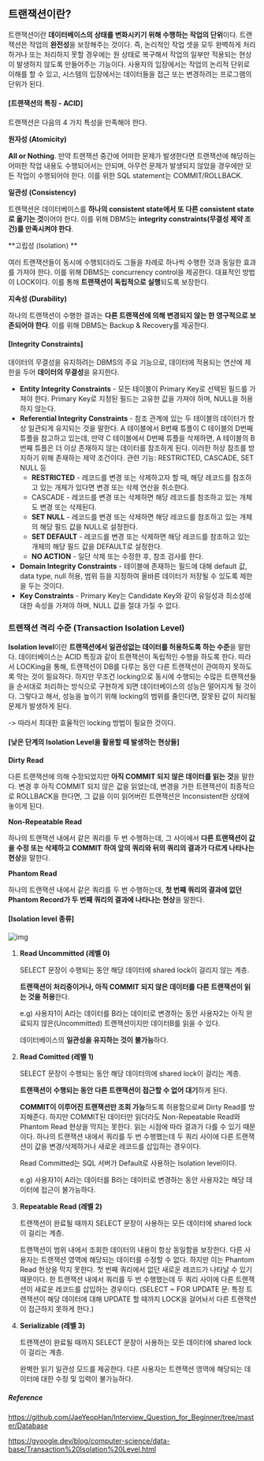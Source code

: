 ## 트랜잭션이란?

트랜잭션이란 **데이터베이스의 상태를 변화시키기 위해 수행하는 작업의 단위**이다. 트랜잭션은 작업의 **완전성**을 보장해주는 것이다. 즉, 논리적인 작업 셋을 모두 완벽하게 처리하거나 또는 처리하지 못할 경우에는 원 상태로 복구해서 작업의 일부만 적용되는 현상이 발생하지 않도록 만들어주는 기능이다. 사용자의 입장에서는 작업의 논리적 단위로 이해를 할 수 있고, 시스템의 입장에서는 데이터들을 접근 또는 변경하려는 프로그램의 단위가 된다.



#### [트랜잭션의 특징 - ACID]

트랜잭션은 다음의 4 가지 특성을 만족해야 한다. 

**원자성 (Atomicity)**

**All or Nothing**. 만약 트랜잭션 중간에 어떠한 문제가 발생한다면 트랜잭션에 해당하는 어떠한 작업 내용도 수행되어서는 안되며, 아무런 문제가 발생되지 않았을 경우에만 모든 작업이 수행되어야 한다. 이를 위한 SQL statement는 COMMIT/ROLLBACK.

**일관성 (Consistency)**

트랜잭션은 데이터베이스를 **하나의 consistent state에서 또 다른 consistent state로 옮기는 것**이어야 한다. 이를 위해 DBMS는 **integrity constraints(무결성 제약 조건)를 만족시켜야 한다**.

**고립성 (Isolation) **

여러 트랜잭션들이 동시에 수행되더라도 그들을 차례로 하나씩 수행한 것과 동일한 효과를 가져야 한다. 이를 위해 DBMS는 concurrency control을 제공한다. 대표적인 방법이 LOCK이다. 이를 통해 **트랜잭션이 독립적으로 실행**되도록 보장한다.

**지속성 (Durability)**

하나의 트랜잭션이 수행한 결과는 **다른 트랜잭션에 의해 변경되지 않는 한 영구적으로 보존되어야 한다**. 이를 위해 DBMS는 Backup & Recovery를 제공한다.



#### [Integrity Constraints]

데이터의 무결성을 유지하려는 DBMS의 주요 기능으로, 데이터에 적용되는 연산에 제한을 두어 **데이터의 무결성**을 유지한다.

- **Entity Integrity Constraints** - 모든 테이블이 Primary Key로 선택된 필드를 가져야 한다. Primary Key로 지정된 필드는 고유한 값을 가져야 하며, NULL을 허용하지 않는다.
- **Referential Integrity Constraints** - 참조 관계에 있는 두 테이블의 데이터가 항상 일관되게 유지되는 것을 말한다. A 테이블에서 B번째 튜플이 C 테이블의 D번째 튜플을 참고하고 있는데, 만약 C 테이블에서 D번째 튜플을 삭제하면, A 테이블의 B번째 튜플은 더 이상 존재하지 않는 데이터를 참조하게 된다. 이러한 허상 참조를 방지하기 위해 존재하는 제약 조건이다. 관련 기능: RESTRICTED, CASCADE, SET NULL 등
  - **RESTRICTED** - 레코드를 변경 또는 삭제하고자 할 때, 해당 레코드를 참조하고 있는 개체가 있다면 변경 또는 삭제 연산을 취소한다.
  - CASCADE - 레코드를 변경 또는 삭제하면 해당 레코드를 참조하고 있는 개체도 변경 또는 삭제된다.
  - **SET NULL** - 레코드를 변경 또는 삭제하면 해당 레코드를 참조하고 있는 개체의 해당 필드 값을 NULL로 설정한다.
  - **SET DEFAULT** - 레코드를 변경 또는 삭제하면 해당 레코드를 참조하고 있는 개체의 해당 필드 값을 DEFAULT로 설정한다.
  - **NO ACTION** - 일단 삭제 또는 수정한 후, 참조 검사를 한다.
- **Domain Integrity Constraints** - 테이블에 존재하는 필드에 대해 default 값, data type, null 허용, 범위 등을 지정하여 올바른 데이터가 저장될 수 있도록 제한을 두는 것이다.
- **Key Constraints** - Primary Key는 Candidate Key와 같이 유일성과 최소성에 대한 속성을 가져야 하며, NULL 값을 절대 가질 수 없다.





### 트랜잭션 격리 수준 (Transaction Isolation Level)

**Isolation level**이란 **트랜잭션에서 일관성없는 데이터를 허용하도록 하는 수준**을 말한다. 데이터베이스는 ACID 특징과 같이 트랜잭션이 독립적인 수행을 하도록 한다. 따라서 LOCKing을 통해, 트랜잭션이 DB를 다루는 동안 다른 트랜잭션이 관여하지 못하도록 막는 것이 필요하다. 하지만 무조건 locking으로 동시에 수행되는 수많은 트랜잭션들을 순서대로 처리하는 방식으로 구현하게 되면 데이터베이스의 성능은 떨어지게 될 것이다. 그렇다고 해서, 성능을 높이기 위해 locking의 범위를 줄인다면, 잘못된 값이 처리될 문제가 발생하게 된다.

-> 따라서 최대한 효율적인 locking 방법이 필요한 것이다.



#### [낮은 단계의 Isolation Level을 활용할 때 발생하는 현상들]

**Dirty Read**

다른 트랜잭션에 의해 수정되었지만 **아직 COMMIT 되지 않은 데이터를 읽는 것**을 말한다. 변경 후 아직 COMMIT 되지 않은 값을 읽었는데, 변경을 가한 트랜잭션이 최종적으로 ROLLBACK을 한다면, 그 값을 이미 읽어버린 트랜잭션은 Inconsistent한 상태에 놓이게 된다.

**Non-Repeatable Read**

하나의 트랜잭션 내에서 같은 쿼리를 두 번 수행하는데, 그 사이에서 **다른 트랜잭션이 값을 수정 또는 삭제하고 COMMIT 하여 앞의 쿼리와 뒤의 쿼리의 결과가 다르게 나타나는 현상**을 말한다.

**Phantom Read**

하나의 트랜잭션 내에서 같은 쿼리를 두 번 수행하는데, **첫 번째 쿼리의 결과에 없던 Phantom Record가 두 번째 쿼리의 결과에 나타나는 현상**을 말한다. 





#### [Isolation level 종류]

![img](https://lh5.googleusercontent.com/tZw21bL_9t54TegSAmMPDHePlYr5Yp43L3Jm4M_4pXjmMNAdAG2DrdunrxeFDG6mLQS_2atKCpp-dRe1SjFZb7S0H4g0_gGFxKpQ4ZZLppbDBfRTJOs63W6Xq0Ujhc3o0MfzUFSC)



1. **Read Uncommitted (레벨 0)**

   SELECT 문장이 수행되는 동안 해당 데이터에 shared lock이 걸리지 않는 계층.

   

   **트랜잭션이 처리중이거나, 아직 COMMIT 되지 않은 데이터를 다른 트랜잭션이 읽는 것을 허용**한다.

   e.g) 사용자1이 A라는 데이터를 B라는 데이터로 변경하는 동안 사용자2는 아직 완료되지 않은(Uncommitted) 트랜잭션이지만 데이터B를 읽을 수 있다.

   데이터베이스의 **일관성을 유지하는 것이 불가능**하다.

   

2. **Read Comitted (레벨 1)**

   SELECT 문장이 수행되는 동안 해당 데이터의에 shared lock이 걸리는 계층.

   

   **트랜잭션이 수행되는 동안 다른 트랜잭션이 접근할 수 없어 대기**하게 된다.

   **COMMIT이 이루어진 트랜잭션만 조회 가능**하도록 허용함으로써 Dirty Read를 방지해준다. 하지만 COMMIT된 데이터만 읽더라도 Non-Repeatable Read와 Phantom Read 현상을 막지는 못한다. 읽는 시점에 따라 결과가 다를 수 있기 때문이다. 하나의 트랜잭션 내에서 쿼리를 두 번 수행했는데 두 쿼리 사이에 다른 트랜잭션이 값을 변경/삭제하거나 새로운 레코드를 삽입하는 경우이다.

   Read Committed는 SQL 서버가 Default로 사용하는 Isolation level이다.

   e.g) 사용자1이 A라는 데이터를 B라는 데이터로 변경하는 동안 사용자2는 해당 데이터에 접근이 불가능하다.

   

3. **Repeatable Read (레벨 2)**

   트랜잭션이 완료될 때까지 SELECT 문장이 사용하는 모든 데이터에 shared lock이 걸리는 계층.

   

   트랜잭션이 범위 내에서 조회한 데이터의 내용이 항상 동일함을 보장한다. 다른 사용자는 트랜잭션 영역에 해당되는 데이터를 수정할 수 없다. 하지만 이는 Phantom Read 현상을 막지 못한다. 첫 번째 쿼리에서 없던 새로운 레코드가 나타날 수 있기 때문이다. 한 트랜잭션 내에서 쿼리를 두 번 수행했는데 두 쿼리 사이에 다른 트랜잭션이 새로운 레코드를 삽입하는 경우이다. (SELECT ~ FOR UPDATE 문: 특정 트랜잭션이 해당 데이터에 대해 UPDATE 할 때까지 LOCK을 걸어놔서 다른 트랜잭션이 접근하지 못하게 한다.)

   

4. **Serializable (레벨 3)**

   트랜잭션이 완료될 때까지 SELECT 문장이 사용하는 모든 데이터에 shared lock이 걸리는 계층.

   
   
   완벽한 읽기 일관성 모드를 제공한다. 다른 사용자는 트랜잭션 영역에 해당되는 데이터에 대한 수정 및 입력이 불가능하다.

















##### Reference

https://github.com/JaeYeopHan/Interview_Question_for_Beginner/tree/master/Database

https://gyoogle.dev/blog/computer-science/data-base/Transaction%20Isolation%20Level.html